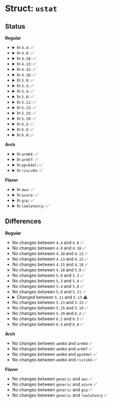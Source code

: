 # Struct: <code>ustat</code>

## Status
<b>Regular</b>
<ul>
<li>
<details>
<summary>In <code>4.4</code>: ✅</summary>

```c
struct ustat {
    __kernel_daddr_t f_tfree;
    __kernel_ino_t f_tinode;
    char f_fname[6];
    char f_fpack[6];
};
```
</details>
</li>
<li>
<details>
<summary>In <code>4.8</code>: ✅</summary>

```c
struct ustat {
    __kernel_daddr_t f_tfree;
    __kernel_ino_t f_tinode;
    char f_fname[6];
    char f_fpack[6];
};
```
</details>
</li>
<li>
<details>
<summary>In <code>4.10</code>: ✅</summary>

```c
struct ustat {
    __kernel_daddr_t f_tfree;
    __kernel_ino_t f_tinode;
    char f_fname[6];
    char f_fpack[6];
};
```
</details>
</li>
<li>
<details>
<summary>In <code>4.13</code>: ✅</summary>

```c
struct ustat {
    __kernel_daddr_t f_tfree;
    __kernel_ino_t f_tinode;
    char f_fname[6];
    char f_fpack[6];
};
```
</details>
</li>
<li>
<details>
<summary>In <code>4.15</code>: ✅</summary>

```c
struct ustat {
    __kernel_daddr_t f_tfree;
    __kernel_ino_t f_tinode;
    char f_fname[6];
    char f_fpack[6];
};
```
</details>
</li>
<li>
<details>
<summary>In <code>4.18</code>: ✅</summary>

```c
struct ustat {
    __kernel_daddr_t f_tfree;
    __kernel_ino_t f_tinode;
    char f_fname[6];
    char f_fpack[6];
};
```
</details>
</li>
<li>
<details>
<summary>In <code>5.0</code>: ✅</summary>

```c
struct ustat {
    __kernel_daddr_t f_tfree;
    __kernel_ino_t f_tinode;
    char f_fname[6];
    char f_fpack[6];
};
```
</details>
</li>
<li>
<details>
<summary>In <code>5.3</code>: ✅</summary>

```c
struct ustat {
    __kernel_daddr_t f_tfree;
    __kernel_ino_t f_tinode;
    char f_fname[6];
    char f_fpack[6];
};
```
</details>
</li>
<li>
<details>
<summary>In <code>5.4</code>: ✅</summary>

```c
struct ustat {
    __kernel_daddr_t f_tfree;
    __kernel_ino_t f_tinode;
    char f_fname[6];
    char f_fpack[6];
};
```
</details>
</li>
<li>
<details>
<summary>In <code>5.8</code>: ✅</summary>

```c
struct ustat {
    __kernel_daddr_t f_tfree;
    __kernel_ino_t f_tinode;
    char f_fname[6];
    char f_fpack[6];
};
```
</details>
</li>
<li>
<details>
<summary>In <code>5.11</code>: ✅</summary>

```c
struct ustat {
    __kernel_daddr_t f_tfree;
    __kernel_ino_t f_tinode;
    char f_fname[6];
    char f_fpack[6];
};
```
</details>
</li>
<li>
<details>
<summary>In <code>5.13</code>: ✅</summary>

```c
struct ustat {
    __kernel_daddr_t f_tfree;
    long unsigned int f_tinode;
    char f_fname[6];
    char f_fpack[6];
};
```
</details>
</li>
<li>
<details>
<summary>In <code>5.15</code>: ✅</summary>

```c
struct ustat {
    __kernel_daddr_t f_tfree;
    long unsigned int f_tinode;
    char f_fname[6];
    char f_fpack[6];
};
```
</details>
</li>
<li>
<details>
<summary>In <code>5.19</code>: ✅</summary>

```c
struct ustat {
    __kernel_daddr_t f_tfree;
    long unsigned int f_tinode;
    char f_fname[6];
    char f_fpack[6];
};
```
</details>
</li>
<li>
<details>
<summary>In <code>6.2</code>: ✅</summary>

```c
struct ustat {
    __kernel_daddr_t f_tfree;
    long unsigned int f_tinode;
    char f_fname[6];
    char f_fpack[6];
};
```
</details>
</li>
<li>
<details>
<summary>In <code>6.5</code>: ✅</summary>

```c
struct ustat {
    __kernel_daddr_t f_tfree;
    long unsigned int f_tinode;
    char f_fname[6];
    char f_fpack[6];
};
```
</details>
</li>
<li>
<details>
<summary>In <code>6.8</code>: ✅</summary>

```c
struct ustat {
    __kernel_daddr_t f_tfree;
    long unsigned int f_tinode;
    char f_fname[6];
    char f_fpack[6];
};
```
</details>
</li>
</ul>
<b>Arch</b>
<ul>
<li>
<details>
<summary>In <code>arm64</code>: ✅</summary>

```c
struct ustat {
    __kernel_daddr_t f_tfree;
    __kernel_ino_t f_tinode;
    char f_fname[6];
    char f_fpack[6];
};
```
</details>
</li>
<li>
<details>
<summary>In <code>armhf</code>: ✅</summary>

```c
struct ustat {
    __kernel_daddr_t f_tfree;
    __kernel_ino_t f_tinode;
    char f_fname[6];
    char f_fpack[6];
};
```
</details>
</li>
<li>
<details>
<summary>In <code>ppc64el</code>: ✅</summary>

```c
struct ustat {
    __kernel_daddr_t f_tfree;
    __kernel_ino_t f_tinode;
    char f_fname[6];
    char f_fpack[6];
};
```
</details>
</li>
<li>
<details>
<summary>In <code>riscv64</code>: ✅</summary>

```c
struct ustat {
    __kernel_daddr_t f_tfree;
    __kernel_ino_t f_tinode;
    char f_fname[6];
    char f_fpack[6];
};
```
</details>
</li>
</ul>
<b>Flavor</b>
<ul>
<li>
<details>
<summary>In <code>aws</code>: ✅</summary>

```c
struct ustat {
    __kernel_daddr_t f_tfree;
    __kernel_ino_t f_tinode;
    char f_fname[6];
    char f_fpack[6];
};
```
</details>
</li>
<li>
<details>
<summary>In <code>azure</code>: ✅</summary>

```c
struct ustat {
    __kernel_daddr_t f_tfree;
    __kernel_ino_t f_tinode;
    char f_fname[6];
    char f_fpack[6];
};
```
</details>
</li>
<li>
<details>
<summary>In <code>gcp</code>: ✅</summary>

```c
struct ustat {
    __kernel_daddr_t f_tfree;
    __kernel_ino_t f_tinode;
    char f_fname[6];
    char f_fpack[6];
};
```
</details>
</li>
<li>
<details>
<summary>In <code>lowlatency</code>: ✅</summary>

```c
struct ustat {
    __kernel_daddr_t f_tfree;
    __kernel_ino_t f_tinode;
    char f_fname[6];
    char f_fpack[6];
};
```
</details>
</li>
</ul>

## Differences
<b>Regular</b>
<ul>
<li>
No changes between <code>4.4</code> and <code>4.8</code> ✅
</li>
<li>
No changes between <code>4.8</code> and <code>4.10</code> ✅
</li>
<li>
No changes between <code>4.10</code> and <code>4.13</code> ✅
</li>
<li>
No changes between <code>4.13</code> and <code>4.15</code> ✅
</li>
<li>
No changes between <code>4.15</code> and <code>4.18</code> ✅
</li>
<li>
No changes between <code>4.18</code> and <code>5.0</code> ✅
</li>
<li>
No changes between <code>5.0</code> and <code>5.3</code> ✅
</li>
<li>
No changes between <code>5.3</code> and <code>5.4</code> ✅
</li>
<li>
No changes between <code>5.4</code> and <code>5.8</code> ✅
</li>
<li>
No changes between <code>5.8</code> and <code>5.11</code> ✅
</li>
<li>
<details>
<summary>Changed between <code>5.11</code> and <code>5.13</code> ⚠️</summary>
<ul>
<li>
<b>Field type changed. </b>
<code>__kernel_ino_t f_tinode</code> ➡️ <code>long unsigned int f_tinode</code>
</li>
</ul>
</details>
</li>
<li>
No changes between <code>5.13</code> and <code>5.15</code> ✅
</li>
<li>
No changes between <code>5.15</code> and <code>5.19</code> ✅
</li>
<li>
No changes between <code>5.19</code> and <code>6.2</code> ✅
</li>
<li>
No changes between <code>6.2</code> and <code>6.5</code> ✅
</li>
<li>
No changes between <code>6.5</code> and <code>6.8</code> ✅
</li>
</ul>
<b>Arch</b>
<ul>
<li>
No changes between <code>amd64</code> and <code>arm64</code> ✅
</li>
<li>
No changes between <code>amd64</code> and <code>armhf</code> ✅
</li>
<li>
No changes between <code>amd64</code> and <code>ppc64el</code> ✅
</li>
<li>
No changes between <code>amd64</code> and <code>riscv64</code> ✅
</li>
</ul>
<b>Flavor</b>
<ul>
<li>
No changes between <code>generic</code> and <code>aws</code> ✅
</li>
<li>
No changes between <code>generic</code> and <code>azure</code> ✅
</li>
<li>
No changes between <code>generic</code> and <code>gcp</code> ✅
</li>
<li>
No changes between <code>generic</code> and <code>lowlatency</code> ✅
</li>
</ul>
